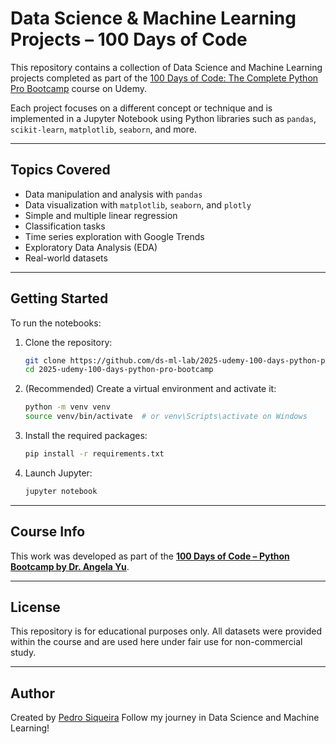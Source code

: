 # Data Science & Machine Learning Projects – 100 Days of Code

This repository contains a collection of Data Science and Machine Learning projects completed as part of the [100 Days of Code: The Complete Python Pro Bootcamp](https://www.udemy.com/course/100-days-of-code/) course on Udemy.

Each project focuses on a different concept or technique and is implemented in a Jupyter Notebook using Python libraries such as `pandas`, `scikit-learn`, `matplotlib`, `seaborn`, and more.

---

## Topics Covered

- Data manipulation and analysis with `pandas`
- Data visualization with `matplotlib`, `seaborn`, and `plotly`
- Simple and multiple linear regression
- Classification tasks
- Time series exploration with Google Trends
- Exploratory Data Analysis (EDA)
- Real-world datasets

---

## Getting Started

To run the notebooks:

1. Clone the repository:
   ```bash
   git clone https://github.com/ds-ml-lab/2025-udemy-100-days-python-pro-bootcamp.git
   cd 2025-udemy-100-days-python-pro-bootcamp
   ```

2. (Recommended) Create a virtual environment and activate it:
   ```bash
   python -m venv venv
   source venv/bin/activate  # or venv\Scripts\activate on Windows
   ```

3. Install the required packages:
   ```bash
   pip install -r requirements.txt
   ```

4. Launch Jupyter:
   ```bash
   jupyter notebook
   ```

---

## Course Info

This work was developed as part of the **[100 Days of Code – Python Bootcamp by Dr. Angela Yu](https://www.udemy.com/course/100-days-of-code/)**.

---

## License

This repository is for educational purposes only. All datasets were provided within the course and are used here under fair use for non-commercial study.

---

## Author

Created by [Pedro Siqueira](https://github.com/phenriquels01)
Follow my journey in Data Science and Machine Learning!

